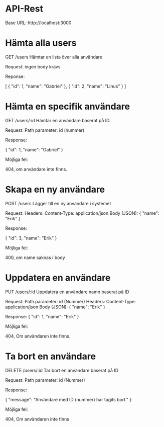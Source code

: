 # API-Rest

Base URL: http://localhost:3000

# Hämta alla users

GET /users
Hämtar en lista över alla användare

Request: ingen body krävs

Reponse: 

[
  { "id": 1, "name": "Gabriel" },
  { "id": 2, "name": "Linus" }
]

# Hämta en specifik användare

GET /users/:id
Hämtar en användare baserat på ID.

Request: Path parameter: id (nummer)

Response: 

{ "id": 1, "name": "Gabriel" }

Möjliga fel: 

404, om användare inte finns.

# Skapa en ny användare

POST /users
Lägger till en ny användare i systemet

Request: Headers: Content-Type: application/json
         Body (JSON): { "name": "Erik" }

Response: 

{ "id": 3, "name": "Erik" }

Möjliga fel: 

400, om name saknas i body

# Uppdatera en användare

PUT /users/:id
Uppdatera en användare namn baserat på ID

Request: Path parameter: id (Nummer)
         Headers: Content-Type: application/json
         Body (JSON): { "name": "Erik" }

Response: { "id": 1, "name": "Erik" }

Möjliga fel:

404, Om användaren inte finns.

# Ta bort en användare 

DELETE /users/:id
Tar bort en användare baserat på ID

Request: Path parameter: id (Nummer)

Response: 

{ "message": "Användare med ID (nummer) har tagits bort." }

Möjliga fel:

404, Om användaren inte finns
